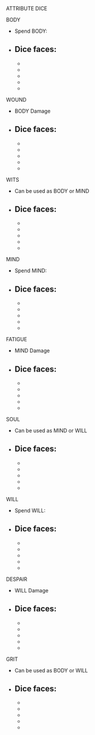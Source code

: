 ATTRIBUTE DICE

BODY
  - Spend BODY:
  - Dice faces:
    -
    -
    -
    -
    -
    -

WOUND
  - BODY Damage
  - Dice faces:
    -
    -
    -
    -
    -
    -

WITS
  - Can be used as BODY or MIND
  - Dice faces:
    -
    -
    -
    -
    -
    -

MIND
  - Spend MIND:
  - Dice faces:
    -
    -
    -
    -
    -
    -

FATIGUE
  - MIND Damage
  - Dice faces:
    -
    -
    -
    -
    -
    -

SOUL
  - Can be used as MIND or WILL
  - Dice faces:
    -
    -
    -
    -
    -
    -

WILL
  - Spend WILL:
  - Dice faces:
    -
    -
    -
    -
    -
    -

DESPAIR
  - WILL Damage
  - Dice faces:
    -
    -
    -
    -
    -
    -

GRIT
  - Can be used as BODY or WILL
  - Dice faces:
    -
    -
    -
    -
    -
    -
